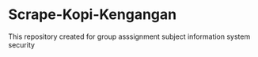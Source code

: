 # Scrape-Kopi-Kengangan
This repository created for group asssignment subject information system security
